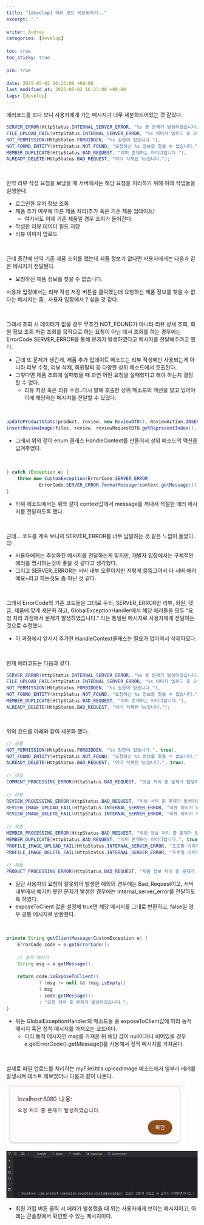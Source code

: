 ```yaml
---
title: "[develop] 에러 코드 세분화하기.."
excerpt: "."

writer: Audrey
categories: [develop]

toc: true
toc_sticky: true

pin: true

date: 2025-05-02 16:23:00 +09:00
last_modified_at: 2025-05-02 16:23:00 +09:00
tags: [develop]
---
```



에러코드를 보다 보니 사용자에게 가는 메시지가 너무 세분화되어있는 것 같았다.

```java
SERVER_ERROR(HttpStatus.INTERNAL_SERVER_ERROR, "%s 중 문제가 발생하였습니다."),
FILE_UPLOAD_FAIL(HttpStatus.INTERNAL_SERVER_ERROR, "%s 이미지 업로드 중 오류가 발생하였습니다."),
NOT_PERMISSION(HttpStatus.FORBIDDEN, "%s 권한이 없습니다."),
NOT_FOUND_ENTITY(HttpStatus.NOT_FOUND, "요청하신 %s 정보를 찾을 수 없습니다."),
MEMBER_DUPLICATE(HttpStatus.BAD_REQUEST, "이미 존재하는 아이디입니다."),
ALREADY_DELETE(HttpStatus.BAD_REQUEST, "이미 삭제된 %s입니다.");
```

<br>

만약 리뷰 작성 요청을 보냈을 때 서버에서는 해당 요청을 처리하기 위해 아래 작업들을 실행한다.

- 로그인한 유저 정보 조회
- 제품 추가 여부에 따른 제품 처리(추가 혹은 기존 제품 업데이트)
    - 여기서도 이제 기존 제품일 경우 조회가 들어간다.
- 작성한 리뷰 데이터 필드 저장
- 리뷰 이미지 업로드  

<br>


근데 중간에 만약 기존 제품 조회를 했는데 제품 정보가 없다면 사용자에게는 다음과 같은 메시지가 전달된다.

- 요청하신 제품 정보를 찾을 수 없습니다.

사용자 입장에서는 리뷰 작성 저장 버튼을 클릭했는데 요청하신 제품 정보를 찾을 수 없다는 메시지는 좀.. 사용자 입장에서 ? 싶을 것 같다.


<br>


그래서 조회 시 데이터가 없을 경우 무조건 NOT_FOUND가 아니라 리뷰 상세 조회, 회원 정보 조회 처럼 조회를 목적으로 하는 요청이 아닌 데서 조회를 하는 경우에는 ErrorCode.SERVER_ERROR를 통해 문제가 발생하였다고 메시지를 전달해주려고 했다.

- 근데 또 문제가 생긴게, 제품 추가 업데이트 메소드는 리뷰 작성에만 사용되는게 아니라 리뷰 수정, 리뷰 삭제, 회원탈퇴 등 다양한 상위 메소드에서 호출된다.
- 그렇다면 제품 조회에 실패했을 때 과연 어떤 요청을 실패했다고 해야 하는지 결정할 수 없다.
    - 리뷰 저장 혹은 리뷰 수정..다시 말해 호출한 상위 메소드의 액션을 알고 있어야 이에 해당하는 메시지를 전달할 수 있었다.  

<br>

```java
updateProductStats(product, review, new ReviewDTO(), ReviewAction.INSERT);
insertReviewImage(files, review, reviewRequestDTO.getRepresentIndex(), HandleContext.REVIEW_WRITE);
```
- 그래서 위와 같이 enum 클래스 HandleContext를 만들어서 상위 메소드의 액션을 넘겨주었다.  

<br>

```java
} catch (Exception e) {
    throw new CustomException(ErrorCode.SERVER_ERROR,
            ErrorCode.SERVER_ERROR.formatMessage(context.getMessage()));
}
```
- 하위 메소드에서는 위와 같이 context값에서 message를 꺼내서 적절한 에러 메시지를 전달하도록 했다.

<br>


근데… 코드를 계속 보니까 SERVER_ERROR를 너무 남발하는 것 같은 느낌이 들었다.. 😊

- 사용자에게는 추상화된 메시지를 전달하는게 맞지만, 개발자 입장에서는 구체적인 에러를 명시하는것이 좋을 것 같다고 생각했다.
- 그리고 SERVER_ERROR는 서버 내부 오류이지만 저렇게 뭉뚱그려서 다 서버 에러예요~라고 하는것도 좀 아닌 것 같다.

<br>

그래서 ErrorCode의 기존 코드들은 그대로 두되, SERVER_ERROR만 리뷰, 회원, 댓글, 제품에 맞게 세분화 하고, GlobalExceptionHandler에서 해당 에러들을 모두 “요청 처리 과정에서 문제가 발생하였습니다.” 라는 통일된 메시지로 사용자에게 전달하는 것으로 수정했다.

- 이 과정에서 앞서서 추가한 HandleContext클래스는 필요가 없어져서 삭제하였다.

<br>

현재 에러코드는 다음과 같다.

```java
SERVER_ERROR(HttpStatus.INTERNAL_SERVER_ERROR, "%s 중 문제가 발생하였습니다."),
FILE_UPLOAD_FAIL(HttpStatus.INTERNAL_SERVER_ERROR, "%s 이미지 업로드 중 오류가 발생하였습니다."),
NOT_PERMISSION(HttpStatus.FORBIDDEN, "%s 권한이 없습니다."),
NOT_FOUND_ENTITY(HttpStatus.NOT_FOUND, "요청하신 %s 정보를 찾을 수 없습니다."),
MEMBER_DUPLICATE(HttpStatus.BAD_REQUEST, "이미 존재하는 아이디입니다."),
ALREADY_DELETE(HttpStatus.BAD_REQUEST, "이미 삭제된 %s입니다.");
```

<br>

위의 코드를 아래와 같이 세분화 했다.

```java
// 공통
NOT_PERMISSION(HttpStatus.FORBIDDEN, "%s 권한이 없습니다.", true),
NOT_FOUND_ENTITY(HttpStatus.NOT_FOUND, "요청하신 %s 정보를 찾을 수 없습니다.", true),
ALREADY_DELETE(HttpStatus.BAD_REQUEST, "이미 삭제된 %s입니다.", true),

// 댓글
COMMENT_PROCESSING_ERROR(HttpStatus.BAD_REQUEST, "댓글 처리 중 문제가 발생하였습니다.", false),

// 리뷰
REVIEW_PROCESSING_ERROR(HttpStatus.BAD_REQUEST, "리뷰 처리 중 문제가 발생하였습니다.", false),
REVIEW_IMAGE_UPLOAD_FAIL(HttpStatus.INTERNAL_SERVER_ERROR, "리뷰 이미지 업로드 중 오류가 발생하였습니다.", false),
REVIEW_IMAGE_DELETE_FAIL(HttpStatus.INTERNAL_SERVER_ERROR, "리뷰 이미지 삭제 중 오류가 발생하였습니다.", false),

// 회원
MEMBER_PROCESSING_ERROR(HttpStatus.BAD_REQUEST, "회원 정보 처리 중 문제가 발생하였습니다.", false),
MEMBER_DUPLICATE(HttpStatus.BAD_REQUEST, "이미 존재하는 아이디입니다.", true),
PROFILE_IMAGE_UPLOAD_FAIL(HttpStatus.INTERNAL_SERVER_ERROR, "프로필 이미지 업로드 중 오류가 발생하였습니다.", false),
PROFILE_IMAGE_DELETE_FAIL(HttpStatus.INTERNAL_SERVER_ERROR, "프로필 이미지 삭제 중 문제가 발생하였습니다.", false),

// 제품
PRODUCT_PROCESSING_ERROR(HttpStatus.BAD_REQUEST, "제품 정보 처리 중 문제가 발생하였습니다.", false);
```

- 일단 사용자의 요청이 잘못되어 발생한 예외의 경우에는 Bad_Request이고, 서버 내부에서 예기치 못한 문제가 발생한 경우에는 Internal_server_error를 전달하도록 하였다.
- exposeToClient 값을 설정해 true면 해당 메시지를 그대로 반환하고, false일 경우 공통 메시지로 반환한다.

<br>

```java
private String getClientMessage(CustomException e) {
    ErrorCode code = e.getErrorCode();
    
    // 동적 메시지
    String msg = e.getMessage();

    return code.isExposeToClient()
            ? (msg != null && !msg.isEmpty()
            ? msg
            : code.getMessage())
            : "요청 처리 중 문제가 발생하였습니다.";
}
```

- 위는 GlobalExceptionHandler의 메소드들 중 exposeToClient값에 따라 동적 메시지 혹은 정적 메시지를 가져오는 코드이다.
    - 미리 동적 메시지인 msg를 가져온 뒤 해당 값이 null이거나 비어있을 경우 e.getErrorCode().getMessage()를 사용해서 정적 메시지를 가져온다.

<br>

실제로 파일 업로드를 처리하는 myFileUtils.uploadImage 메소드에서 일부러 에러를 발생시켜 테스트 해보았더니 다음과 같이 나온다.

![Image](/assets/img/250502/oiu19898981.png)

![Image](/assets/img/250502/oiu19898982.png)

- 회원 가입 버튼 클릭 시 에러가 발생했을 때 위는 사용자에게 보이는 메시지이고, 아래는 콘솔창에서 확인할 수 있는 메시지이다.